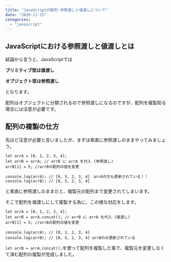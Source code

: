 ```yaml
---
title: "JavaScriptの配列-参照渡しと値渡しについて"
date: "2020-11-25"
categories: 
  - "javascript"
---
```


## JavaScriptにおける参照渡しと値渡しとは

結論から言うと、JavaScriptでは

**プリミティブ型は値渡し**

**オブジェクト型は参照渡し**

となります。

配列はオブジェクトに分類されるので参照渡しになるのですが、配列を複製知る場合には注意が必要です。

## 配列の複製の仕方

先ほど注意が必要と言いましたが、まずは素直に参照渡しのままやってみましょう。

```
let arrA = [0, 1, 2, 3, 4];
let arrB = arrA; // arrB に arrA を代入 (参照渡し)
arrB[1] = 5; //arrBの配列の値を変更

console.log(arrA); // [0, 5, 2, 3, 4]　arrAの方も更新されている！！
console.log(arrB); // [0, 5, 2, 3, 4]
```

と素直に参照渡しのままだと、複製元の配列まで変更されてしまいます。

そこで配列を値渡しにして複製する為に、この様な対応をします。

```
let arrA = [0, 1, 2, 3, 4];
let arrB = arrA.concat(); // arrB に arrA を代入 (値渡し)
arrB[1] = 5; //arrBの配列の値を変更

console.log(arrA); // [0, 1, 2, 3, 4]　
console.log(arrB); // [0, 5, 2, 3, 4] arrBのみ更新されている
```

`let arrB = arrA.concat();`を使って配列を複製した事で、複製元を変更しなくて済む配列の複製が完成しました。
